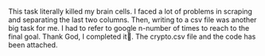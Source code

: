   This task literally killed my brain cells. I faced a lot of problems in scraping and separating the last two columns. Then, writing to a csv file was another big task for me. I had to refer to google n-number of times to reach to the final goal. Thank God, I completed it:partying_face:. The crypto.csv file and the code has been attached.
